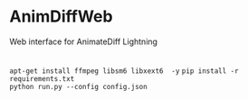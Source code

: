 # AnimDiffWeb
 Web interface for AnimateDiff Lightning\
 \
 \
``apt-get install ffmpeg libsm6 libxext6  -y``
``pip install -r requirements.txt``\
``python run.py --config config.json``

